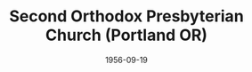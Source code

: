 ---
date: &id001 1956-09-19
end_date: 1961-09-24
location:
  address: null
  city: Portland
  state: OR
minister:
- end: 1959-01-01
  name: Gerald Latal
  start: 1956-01-01
  type: pastor
ministers:
- Gerald Latal
name: Second Orthodox Presbyterian Church
names: null
origination_date: *id001
raw_data: "OR\nPortland\nSecond Orthodox Presbyterian Church  (September 19, 1956\u2013\
  \ September 24, 1961)\n(merged with First Orthodox Presbyterian Church, Portland,\
  \ 1961)\nPastor: Gerald Latal, 1956\u201359"
received_from: null
states:
- OR
status:
  active: false
  end_date: 1961-09-24
  reason: merge
  received_from: null
  withdrawal_to: null
title: Second Orthodox Presbyterian Church (Portland OR)

---